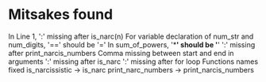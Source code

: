 # Mitsakes found

In Line 1, ':' missing after is_narc(n)
For variable declaration of num_str and num_digits, '==' should be '='
In sum_of_powers, '***' should be '**'
':' missing after print_narcis_numbers
Comma missing between start and end in arguments
':' missing after is_narc
':' missing after for loop
Functions names fixed
is_narcissistic -> is_narc
print_narc_numbers -> print_narcis_numbers
